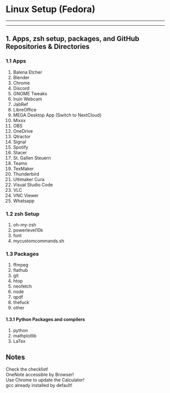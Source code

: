 # Linux Setup (Fedora)

---
---

## 1. Apps, zsh setup, packages, and GitHub Repositories & Directories

### 1.1 Apps

1. Balena Etcher
1. Blender
1. Chrome
1. Discord
1. GNOME Tweaks
1. Iruin Webcam
1. JabRef
1. LibreOffice
1. MEGA Desktop App (Switch to NextCloud)
1. Mixxx
1. OBS
1. OneDrive
1. Qtractor
1. Signal
1. Spotify
1. Stacer
1. St. Gallen Steuern
1. Teams
1. TexMaker
1. Thunderbird
1. Ultimaker Cura
1. Visual Studio Code
1. VLC
1. VNC Viewer
1. Whatsapp

### 1.2 zsh Setup

1. oh-my-zsh
1. powerlevel10k
1. font
1. mycustomcommands.sh

### 1.3 Packages

1. ffmpeg
1. flathub
1. git
1. htop
1. neofetch
1. node
1. qpdf
1. thefuck
1. other

#### 1.3.1 Python Packages and compilers

1. python
1. mathplotlib
1. LaTex

## Notes

Check the checklist!  
OneNote accessible by Browser!  
Use Chrome to update the Calculator!  
gcc already installed by default!